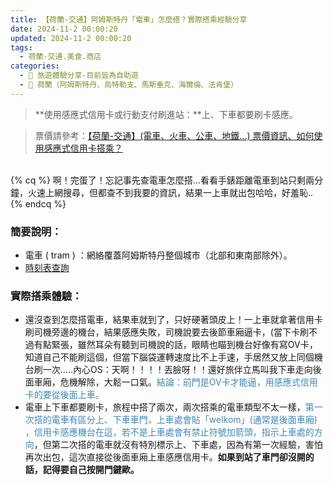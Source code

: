 ```yaml
---
title: 【荷蘭-交通】阿姆斯特丹「電車」怎麼搭？實際搭乘經驗分享
date: 2024-11-2 00:00:20
updated: 2024-11-2 00:00:20
tags:
  - 荷蘭-交通.美食.商店
categories: 
  - 🌴 旅遊體驗分享-目前皆為自助遊
  - 🥥 荷蘭（阿姆斯特丹、烏特勒支、馬斯垂克、海爾倫、法肯堡）
---
```

> **使用感應式信用卡或行動支付刷進站：**上、下車都要刷卡感應。

> 票價請參考：[【荷蘭-交通】(電車、火車、公車、地鐵...) 票價資訊、如何使用感應式信用卡搭乘？](https://taoudjiji.github.io/blog/nethland/N-trans%20and%20food/N-trans%20tickets/?highlight=%E7%A5%A8%E5%83%B9)

<!-- more -->
<br>
{% cq %} 啊！完蛋了！忘記事先查電車怎麼搭...看看手錶距離電車到站只剩兩分鐘，火速上網搜尋，但都查不到我要的資訊，結果一上車就出包哈哈，好羞恥.. {% endcq %}
<br>

### 簡要說明：
+ 電車 ( tram ) ：網絡覆蓋阿姆斯特丹整個城市（北部和東南部除外）。
+ [時刻表查詢](https://www.gvb.nl/en/travel-information/stops-and-timetable)

### 實際搭乘體驗：
+ 還沒查到怎麼搭電車，結果車就到了，只好硬著頭皮上！一上車就拿著信用卡刷司機旁邊的機台，結果感應失敗，司機說要去後節車廂逼卡，(當下卡刷不過有點緊張，雖然耳朵有聽到司機說的話，眼睛也瞄到機台好像有寫OV卡，知道自己不能刷這個，但當下腦袋運轉速度比不上手速，手居然又放上同個機台刷一次…..內心OS：天啊！！！！丟臉呀！！還好旅伴立馬叫我下車走向後面車廂，危機解除，大鬆一口氣。<font color=#4287B5>結論：前門是OV卡才能逼，用感應式信用卡的要從後面上車。</font>
+ 電車上下車都要刷卡，旅程中搭了兩次，兩次搭乘的電車類型不太一樣，<font color=#4287B5>第一次搭的電車有區分上、下車車門，上車處會貼「welkom」(通常是後面車廂) ，信用卡感應機台在這，若不是上車處會有禁止符號加箭頭，指示上車處的方向</font>，但第二次搭的電車就沒有特別標示上、下車處，因為有第一次經驗，害怕再次出包，這次直接從後面車廂上車感應信用卡。**如果到站了車門卻沒開的話，記得要自己按開門鍵歐。**

